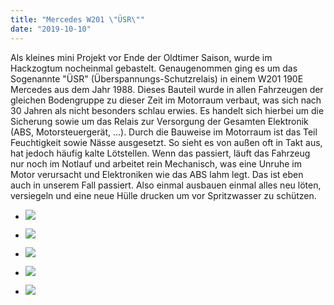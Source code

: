 ```yaml
---
title: "Mercedes W201 \"ÜSR\""
date: "2019-10-10"
---
```


Als kleines mini Projekt vor Ende der Oldtimer Saison, wurde im Hackzogtum nocheinmal gebastelt. Genaugenommen ging es um das Sogenannte "ÜSR" (Überspannungs-Schutzrelais) in einem W201 190E Mercedes aus dem Jahr 1988. Dieses Bauteil wurde in allen Fahrzeugen der gleichen Bodengruppe zu dieser Zeit im Motorraum verbaut, was sich nach 30 Jahren als nicht besonders schlau erwies. Es handelt sich hierbei um die Sicherung sowie um das Relais zur Versorgung der Gesamten Elektronik (ABS, Motorsteuergerät, ...). Durch die Bauweise im Motorraum ist das Teil Feuchtigkeit sowie Nässe ausgesetzt. So sieht es von außen oft in Takt aus, hat jedoch häufig kalte Lötstellen. Wenn das passiert, läuft das Fahrzeug nur noch im Notlauf und arbeitet rein Mechanisch, was eine Unruhe im Motor verursacht und Elektroniken wie das ABS lahm legt. Das ist eben auch in unserem Fall passiert. Also einmal ausbauen einmal alles neu löten, versiegeln und eine neue Hülle drucken um vor Spritzwasser zu schützen.  
  

- ![](../images/WhatsApp-Image-2019-10-10-at-17.49.29-1024x1024.jpeg)
    
- ![](../images/WhatsApp-Image-2019-10-10-at-17.48.25-768x1024.jpeg)
    
- ![](../images/WhatsApp-Image-2019-10-10-at-17.48.09-768x1024.jpeg)
    
- ![](../images/WhatsApp-Image-2019-10-10-at-17.48.03-1024x576.jpeg)
    
- ![](../images/WhatsApp-Image-2019-10-10-at-17.47.48-768x1024.jpeg)
